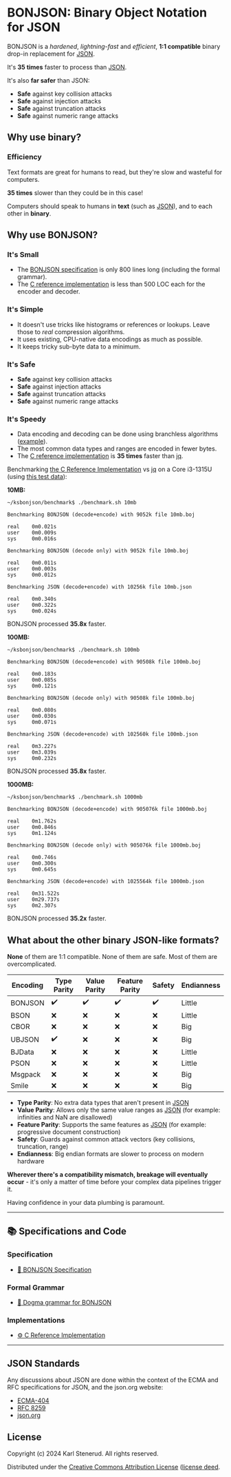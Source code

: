 BONJSON: Binary Object Notation for JSON
========================================

BONJSON is a _hardened_, _lightning-fast_ and _efficient_, **1:1 compatible** binary drop-in replacement for [JSON](#json-standards).

It's **35 times** faster to process than [JSON](#json-standards).

It's also **far safer** than JSON:

* **Safe** against key collision attacks
* **Safe** against injection attacks
* **Safe** against truncation attacks
* **Safe** against numeric range attacks


Why use binary?
---------------

### Efficiency

Text formats are great for humans to read, but they're slow and wasteful for computers.

**35 times** slower than they could be in this case!

Computers should speak to humans in **text** (such as [JSON](#json-standards)), and to each other in **binary**.



Why use BONJSON?
----------------

### It's Small

* The [BONJSON specification](bonjson.md) is only 800 lines long (including the formal grammar).
* The [C reference implementation](https://github.com/kstenerud/ksbonjson/tree/main/library/src) is less than 500 LOC each for the encoder and decoder.

### It's Simple

* It doesn't use tricks like histograms or references or lookups. Leave those to _real_ compression algorithms.
* It uses existing, CPU-native data encodings as much as possible.
* It keeps tricky sub-byte data to a minimum.

### It's Safe

* **Safe** against key collision attacks
* **Safe** against injection attacks
* **Safe** against truncation attacks
* **Safe** against numeric range attacks

### It's Speedy

* Data encoding and decoding can be done using branchless algorithms ([example](https://github.com/kstenerud/ksbonjson/tree/main/library/src)).
* The most common data types and ranges are encoded in fewer bytes.
* The [C reference implementation](https://github.com/kstenerud/ksbonjson) is **35 times** faster than [jq](https://github.com/jqlang/jq).

Benchmarking [the C Reference Implementation](https://github.com/kstenerud/ksbonjson) vs [jq](https://github.com/jqlang/jq) on a Core i3-1315U (using [this test data](https://github.com/kstenerud/test-data)):

**10MB:**

```
~/ksbonjson/benchmark$ ./benchmark.sh 10mb

Benchmarking BONJSON (decode+encode) with 9052k file 10mb.boj

real    0m0.021s
user    0m0.009s
sys     0m0.016s

Benchmarking BONJSON (decode only) with 9052k file 10mb.boj

real    0m0.011s
user    0m0.003s
sys     0m0.012s

Benchmarking JSON (decode+encode) with 10256k file 10mb.json

real    0m0.340s
user    0m0.322s
sys     0m0.024s
```

BONJSON processed **35.8x** faster.

**100MB:**

```
~/ksbonjson/benchmark$ ./benchmark.sh 100mb

Benchmarking BONJSON (decode+encode) with 90508k file 100mb.boj

real    0m0.183s
user    0m0.085s
sys     0m0.121s

Benchmarking BONJSON (decode only) with 90508k file 100mb.boj

real    0m0.080s
user    0m0.030s
sys     0m0.071s

Benchmarking JSON (decode+encode) with 102560k file 100mb.json

real    0m3.227s
user    0m3.039s
sys     0m0.232s
```

BONJSON processed **35.8x** faster.

**1000MB:**

```
~/ksbonjson/benchmark$ ./benchmark.sh 1000mb

Benchmarking BONJSON (decode+encode) with 905076k file 1000mb.boj

real    0m1.762s
user    0m0.846s
sys     0m1.124s

Benchmarking BONJSON (decode only) with 905076k file 1000mb.boj

real    0m0.746s
user    0m0.300s
sys     0m0.645s

Benchmarking JSON (decode+encode) with 1025564k file 1000mb.json

real    0m31.522s
user    0m29.737s
sys     0m2.307s
```

BONJSON processed **35.2x** faster.



What about the other binary JSON-like formats?
----------------------------------------------

**None** of them are 1:1 compatible. None of them are safe. Most of them are overcomplicated.

| Encoding | Type Parity | Value Parity | Feature Parity | Safety | Endianness |
| -------- | ----------- | ------------ | -------------- | ------ | ---------- |
| BONJSON  |      ✔️     |      ✔️      |        ✔️       |   ✔️   |   Little   |
| BSON     |      ❌     |      ❌      |        ❌       |   ❌   |   Little   |
| CBOR     |      ❌     |      ❌      |        ❌       |   ❌   |   Big      |
| UBJSON   |      ✔️     |      ❌      |        ❌       |   ❌   |   Big      |
| BJData   |      ❌     |      ❌      |        ❌       |   ❌   |   Little   |
| PSON     |      ❌     |      ❌      |        ❌       |   ❌   |   Little   |
| Msgpack  |      ❌     |      ❌      |        ❌       |   ❌   |   Big      |
| Smile    |      ❌     |      ❌      |        ❌       |   ❌   |   Big      |

* **Type Parity**: No extra data types that aren't present in [JSON](#json-standards)
* **Value Parity**: Allows only the same value ranges as [JSON](#json-standards) (for example: infinities and NaN are disallowed)
* **Feature Parity**: Supports the same features as [JSON](#json-standards) (for example: progressive document construction)
* **Safety**: Guards against common attack vectors (key collisions, truncation, range)
* **Endianness**: Big endian formats are slower to process on modern hardware

**Wherever there's a compatibility mismatch, breakage will eventually occur** - it's only a matter of time before your complex data pipelines trigger it.

Having confidence in your data plumbing is paramount.


-------------------------------------------------------------------------------

📚 Specifications and Code
--------------------------

### Specification

 * [📖 BONJSON Specification](bonjson.md)

### Formal Grammar

 * [🔡 Dogma grammar for BONJSON](bonjson.dogma)

### Implementations

 * [⚙️ C Reference Implementation](https://github.com/kstenerud/ksbonjson)

-------------------------------------------------------------------------------


JSON Standards
--------------

Any discussions about JSON are done within the context of the ECMA and RFC specifications for JSON, and the json.org website:

 * [ECMA-404](https://ecma-international.org/publications-and-standards/standards/ecma-404/)
 * [RFC 8259](https://www.rfc-editor.org/info/rfc8259)
 * [json.org](https://www.json.org)



License
-------

Copyright (c) 2024 Karl Stenerud. All rights reserved.

Distributed under the [Creative Commons Attribution License](https://creativecommons.org/licenses/by/4.0/legalcode) ([license deed](https://creativecommons.org/licenses/by/4.0).

